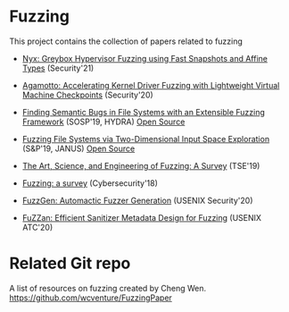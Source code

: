 # Fuzzing

This project contains the collection of papers related to fuzzing

- [Nyx: Greybox Hypervisor Fuzzing using Fast Snapshots and Affine Types](https://www.usenix.org/system/files/sec21summer_schumilo.pdf) (Security'21)

- [Agamotto: Accelerating Kernel Driver Fuzzing with Lightweight Virtual Machine Checkpoints](https://www.usenix.org/system/files/sec20-song.pdf) (Security'20)

- [Finding Semantic Bugs in File Systems with an Extensible Fuzzing Framework](https://taesoo.kim/pubs/2019/kim:hydra.pdf) (SOSP'19, HYDRA) [Open Source](https://github.com/sslab-gatech/hydra)

- [Fuzzing File Systems via Two-Dimensional Input Space Exploration](https://taesoo.kim/pubs/2019/xu:janus.pdf) (S&P'19, JANUS) [Open Source](https://github.com/sslab-gatech/janus)

- [The Art, Science, and Engineering of Fuzzing: A Survey](https://arxiv.org/pdf/1812.00140.pdf) (TSE'19)

- [Fuzzing: a survey](https://link.springer.com/article/10.1186/s42400-018-0002-y) (Cybersecurity'18)

- [FuzzGen: Automactic Fuzzer Generation](https://www.usenix.org/system/files/sec20-ispoglou.pdf) (USENIX Security'20)

- [FuZZan: Efficient Sanitizer Metadata Design for Fuzzing](https://www.usenix.org/system/files/atc20-jeon.pdf) (USENIX ATC'20)

# Related Git repo

A list of resources on fuzzing created by Cheng Wen. https://github.com/wcventure/FuzzingPaper
